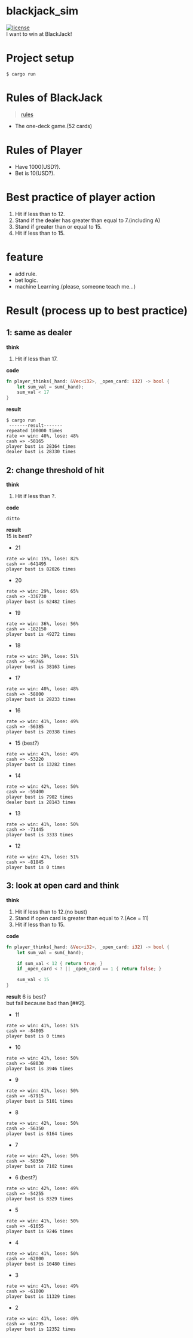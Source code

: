 # blackjack_sim
[![license](https://img.shields.io/github/license/ryotaro-tanaka/blackjack_sim "license")](https://github.com/ryotaro-tanaka/blackjack_sim/blob/master/LICENSE "MIT")  
I want to win at BlackJack!  

# Project setup
```
$ cargo run
```

# Rules of BlackJack
> [rules](https://bicyclecards.com/how-to-play/blackjack/)  
* The one-deck game.(52 cards)

# Rules of Player
* Have 1000(USD?).
* Bet is 10(USD?).

# Best practice of player action
1. Hit if less than to 12.
1. Stand if the dealer has greater than equal to 7.(including A)
1. Stand if greater than or equal to 15.
1. Hit if less than to 15.

# feature
* add rule.
* bet logic.
* machine Learning.(please, someone teach me...)

# Result (process up to best practice)
## 1: same as dealer
**think**
1. Hit if less than 17.

**code**  
```rust
fn player_thinks(_hand: &Vec<i32>, _open_card: i32) -> bool {
    let sum_val = sum(_hand);
    sum_val < 17
}
```
**result**
```
$ cargo run
 -------result-------
repeated 100000 times
rate => win: 40%, lose: 48%
cash => -58165
player bust is 28364 times
dealer bust is 28330 times
```

## 2: change threshold of hit
**think**
1. Hit if less than ?.

**code**  
```
ditto  
```

**result**  
15 is best?
* 21
```
rate => win: 15%, lose: 82%
cash => -641495
player bust is 82026 times
```
* 20
```
rate => win: 29%, lose: 65%
cash => -336730
player bust is 62482 times
```
* 19
```
rate => win: 36%, lose: 56%
cash => -182150
player bust is 49272 times
```
* 18
```
rate => win: 39%, lose: 51%
cash => -95765
player bust is 38163 times
```
* 17
```
rate => win: 40%, lose: 48%
cash => -58800
player bust is 28233 times
```
* 16
```
rate => win: 41%, lose: 49%
cash => -56385
player bust is 20338 times
```
* 15 (best?)
```
rate => win: 41%, lose: 49%
cash => -53220
player bust is 13282 times
```
* 14
```
rate => win: 42%, lose: 50%
cash => -59400
player bust is 7902 times
dealer bust is 28143 times
```
* 13
```
rate => win: 41%, lose: 50%
cash => -71445
player bust is 3333 times
```
* 12
```
rate => win: 41%, lose: 51%
cash => -81845
player bust is 0 times
```

## 3: look at open card and think
**think**
1. Hit if less than to 12.(no bust)
1. Stand if open card is greater than equal to ?.(Ace = 11)
1. Hit if less than to 15.

**code**
```rust
fn player_thinks(_hand: &Vec<i32>, _open_card: i32) -> bool {
    let sum_val = sum(_hand);

    if sum_val < 12 { return true; }
    if _open_card < ? || _open_card == 1 { return false; }

    sum_val < 15
}
```

**result**
6 is best?  
but fail because bad than [##2].  
* 11
```
rate => win: 41%, lose: 51%
cash => -84005
player bust is 0 times
```
* 10
```
rate => win: 41%, lose: 50%
cash => -68030
player bust is 3946 times
```
* 9
```
rate => win: 41%, lose: 50%
cash => -67915
player bust is 5101 times
```
* 8
```
rate => win: 42%, lose: 50%
cash => -56350
player bust is 6164 times
```
* 7
```
rate => win: 42%, lose: 50%
cash => -58350
player bust is 7102 times
```
* 6 (best?)
```
rate => win: 42%, lose: 49%
cash => -54255
player bust is 8329 times
```
* 5
```
rate => win: 41%, lose: 50%
cash => -61655
player bust is 9246 times
```
* 4
```
rate => win: 41%, lose: 50%
cash => -62000
player bust is 10480 times
```
* 3
```
rate => win: 41%, lose: 49%
cash => -61000
player bust is 11329 times
```
* 2
```
rate => win: 41%, lose: 49%
cash => -61795
player bust is 12352 times
```

